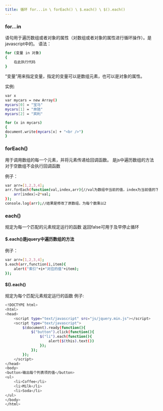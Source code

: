 ```yaml
---
title: 循环 for...in \ forEach() \ $.each() \ $().each()
---
```


### for...in

语句用于遍历数组或者对象的属性（对数组或者对象的属性进行循环操作）。是javascript中的。
语法：
``` bash
for (变量 in 对象)
{
    在此执行代码
}
```
“变量”用来指定变量，指定的变量可以是数组元素，也可以是对象的属性。

实例:
``` bash
var x
var mycars = new Array()
mycars[0] = "宝马"
mycars[1] = "奔驰"
mycars[2] = "宾利"

for (x in mycars)
{
document.write(mycars[x] + "<br />")
}
```
### forEach()
 用于调用数组的每一个元素，并将元素传递给回调函数。
 是js中遍历数组的方法
 对于空数组不会执行回调函数

 例子：
``` bash
var arr=[1,2,3,4];
arr.forEach(function(val,index,arr){//val为数组中当前的值，index为当前值的下表，arr为原数组
    arr[index]=2*val;
});
console.log(arr);//结果是修改了原数组，为每个数乘以2
```

### each()
规定为每一个匹配的元素规定运行的函数
返回false可用于及早停止循环

####  $.each()是jquery中遍历数组的方法
例子：

``` bash
var arr=[1,2,3,4];
$.each(arr,function(i,item){
    alert("索引"+i+"对应的值"+item);
});

```
#### $().each()
规定为每个匹配元素规定运行的函数
例子:
``` bash
<!DOCTYPE html>
<html>
<head>
    <script type="text/javascript" src="js/jquery.min.js"></script>
    <script type="text/javascript">
        $(document).ready(function(){
            $("button").click(function(){
                $("li").each(function(){
                    alert($(this).text())
                });
            });
        });
    </script>
</head>
<body>
<button>输出每个列表项的值</button>
<ul>
    <li>Coffee</li>
    <li>Milk</li>
    <li>Soda</li>
</ul>
</body>
</html>


```
